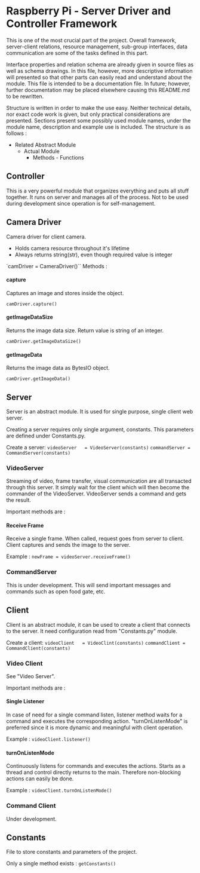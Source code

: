 # Raspberry Pi - Server Driver and Controller Framework

This is one of the most crucial part of the project. Overall framework, server-client
relations, resource management, sub-group interfaces, data communication are some
of the tasks defined in this part.

Interface properties and relation schema are already given in source files as
well as schema drawings. In this file, however, more descriptive information
will presented so that other parts can easily read and understand about the module.
This file is intended to be a documentation file. In future; however, further
documentation may be placed elsewhere causing this README.md to be rewritten.

Structure is written in order to make the use easy. Neither technical details, nor
exact code work is given, but only practical considerations are presented. Sections
present some possibly used module names, under the module name, description and example
use is included. The structure is as follows :
- Related Abstract Module
  - Actual Module
    - Methods - Functions

## Controller
This is a very powerful module that organizes everything and puts all stuff together.
It runs on server and manages all of the process. Not to be used during development
since operation is for self-management.

## Camera Driver
Camera driver for client camera.
- Holds camera resource throughout it's lifetime
- Always returns string(str), even though required value is integer

`camDriver = CameraDriver()``
Methods :
#### capture
Captures an image and stores inside the object.

`camDriver.capture()`

#### getImageDataSize
Returns the image data size. Return value is string of an integer.

`camDriver.getImageDataSize()`

#### getImageData
Returns the image data as BytesIO object.

`camDriver.getImageData()`

## Server
Server is an abstract module. It is used for single purpose, single client web server.

Creating a server requires only single argument, constants. This parameters are defined
under Constants.py.

Create a server:
`videoServer   = VideoServer(constants)`
`commandServer = CommandServer(constants)`

### VideoServer
Streaming of video, frame transfer, visual communication are all transacted through
this server. It simply wait for the client which will then become the commander of
the VideoServer. VideoServer sends a command and gets the result.

Important methods are :
#### Receive Frame
Receive a single frame. When called, request goes from server to client. Client captures
and sends the image to the server.

Example :
`newFrame = videoServer.receiveFrame()`


### CommandServer
This is under development. This will send important messages and commands such as open food gate, etc.

## Client
Client is an abstract module, it can be used to create a client that connects to
the server. It need configuration read from "Constants.py" module.

Create a client:
`videoClient   = VideoClint(constants)`
`commandClient = CommandClient(constants)`

### Video Client
See "Video Server".

Important methods are :
#### Single Listener
In case of need for a single command listen, listener method waits for a command
and executes the corresponding action. "turnOnListenMode" is preferred since it
is more dynamic and meaningful with client operation.

Example :
`videoClient.listener()`

#### turnOnListenMode
Continuously listens for commands and executes the actions. Starts as a thread and
control directly returns to the main. Therefore non-blocking actions can easily be done.

Example :
`videoClient.turnOnListenMode()`

### Command Client
Under development.

## Constants
File to store constants and parameters of the project.

Only a single method exists :
`getConstants()`
